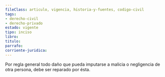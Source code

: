 ```yaml
---
fileClass: articulo, vigencia, historia-y-fuentes, codigo-civil
tags:
- derecho-civil
- derecho-privado
estado: vigente
tipo: inciso
libro:
titulo:
parrafo:
corriente-juridica:
---
```

Por regla general todo daño que pueda imputarse a malicia o negligencia de otra persona, debe ser reparado por ésta.